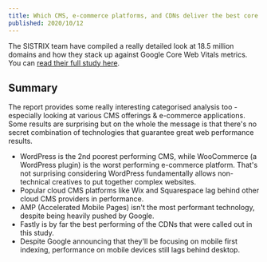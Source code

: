 ```yaml
---
title: Which CMS, e-commerce platforms, and CDNs deliver the best core web vitals?
published: 2020/10/12
---
```


The SISTRIX team have compiled a really detailed look at 18.5 million domains and how they stack up against Google Core Web Vitals metrics. You can [read their full study here](https://www.sistrix.com/blog/core-web-vitals-wix-vs-wordpress-shopify-vs-shopware-whats-fastest).

## Summary

The report provides some really interesting categorised analysis too - especially looking at various CMS offerings & e-commerce applications. Some results are surprising but on the whole the message is that there's no secret combination of technologies that guarantee great web performance results.

- WordPress is the 2nd poorest performing CMS, while WooCommerce (a WordPress plugin) is the worst performing e-commerce platform. That's not surprising considering WordPress fundamentally allows non-technical creatives to put together complex websites.
- Popular cloud CMS platforms like Wix and Squarespace lag behind other cloud CMS providers in performance.
- AMP (Accelerated Mobile Pages) isn't the most performant technology, despite being heavily pushed by Google.
- Fastly is by far the best performing of the CDNs that were called out in this study.
- Despite Google announcing that they'll be focusing on mobile first indexing, performance on mobile devices still lags behind desktop.
